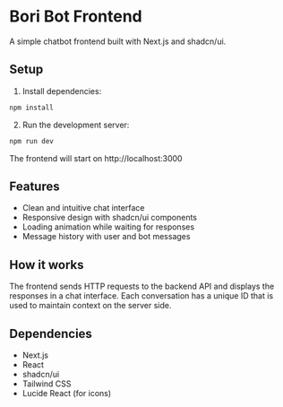 # Bori Bot Frontend

A simple chatbot frontend built with Next.js and shadcn/ui.

## Setup

1. Install dependencies:
```bash
npm install
```

2. Run the development server:
```bash
npm run dev
```

The frontend will start on http://localhost:3000

## Features

- Clean and intuitive chat interface
- Responsive design with shadcn/ui components
- Loading animation while waiting for responses
- Message history with user and bot messages

## How it works

The frontend sends HTTP requests to the backend API and displays the responses in a chat interface. Each conversation has a unique ID that is used to maintain context on the server side.

## Dependencies

- Next.js
- React
- shadcn/ui
- Tailwind CSS
- Lucide React (for icons)
